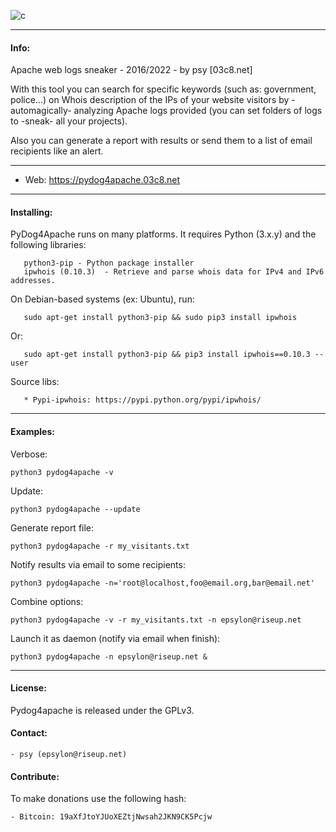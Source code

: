   
![c](https://03c8.net/images/pydo4apache_banner.png "Pydog4apache")

----------

#### Info:

Apache web logs sneaker - 2016/2022 - by psy [03c8.net]

  With this tool you can search for specific keywords (such as: government, police...) 
  on Whois description of the IPs of your website visitors by -automagically- analyzing 
  Apache logs provided (you can set folders of logs to -sneak- all your projects).

  Also you can generate a report with results or send them to a list of email recipients
  like an alert.

----------

 + Web: https://pydog4apache.03c8.net 

----------

#### Installing:

  PyDog4Apache runs on many platforms. It requires Python (3.x.y) and the following libraries:

       python3-pip - Python package installer
       ipwhois (0.10.3)  - Retrieve and parse whois data for IPv4 and IPv6 addresses.

  On Debian-based systems (ex: Ubuntu), run: 

       sudo apt-get install python3-pip && sudo pip3 install ipwhois

  Or:

       sudo apt-get install python3-pip && pip3 install ipwhois==0.10.3 --user

  Source libs:

       * Pypi-ipwhois: https://pypi.python.org/pypi/ipwhois/

----------

#### Examples:

  Verbose:

    python3 pydog4apache -v 

  Update:

    python3 pydog4apache --update

  Generate report file:

    python3 pydog4apache -r my_visitants.txt

  Notify results via email to some recipients:

    python3 pydog4apache -n='root@localhost,foo@email.org,bar@email.net'

  Combine options:

    python3 pydog4apache -v -r my_visitants.txt -n epsylon@riseup.net

  Launch it as daemon (notify via email when finish):

    python3 pydog4apache -n epsylon@riseup.net &

----------

#### License:

  Pydog4apache is released under the GPLv3.

#### Contact:

    - psy (epsylon@riseup.net)

#### Contribute: 

  To make donations use the following hash:
  
    - Bitcoin: 19aXfJtoYJUoXEZtjNwsah2JKN9CK5Pcjw

